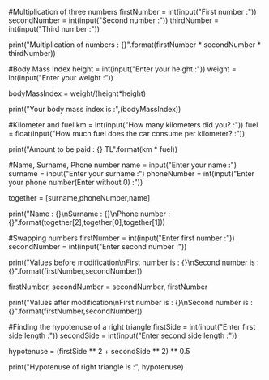 #Multiplication of three numbers 
firstNumber = int(input("First number :"))
secondNumber = int(input("Second number :"))
thirdNumber = int(input("Third number :"))

print("Multiplication of numbers : {}".format(firstNumber * secondNumber * thirdNumber))


#Body Mass Index
height = int(input("Enter your height :"))
weight = int(input("Enter your weight :"))

bodyMassIndex = weight/(height*height)

print("Your body mass index is :",(bodyMassIndex))


#Kilometer and fuel
km = int(input("How many kilometers did you? :"))
fuel = float(input("How much fuel does the car consume per kilometer? :"))

print("Amount to be paid : {} TL".format(km * fuel))


#Name, Surname, Phone number
name = input("Enter your name :")
surname = input("Enter your surname :")
phoneNumber = int(input("Enter your phone number(Enter without 0) :"))

together = [surname,phoneNumber,name]

print("Name : {}\nSurname : {}\nPhone number : {}".format(together[2],together[0],together[1]))


#Swapping numbers
firstNumber = int(input("Enter first number :"))
secondNumber = int(input("Enter second number :"))

print("Values before modification\nFirst number is : {}\nSecond number is : {}".format(firstNumber,secondNumber))

firstNumber, secondNumber = secondNumber, firstNumber

print("Values after modification\nFirst number is : {}\nSecond number is : {}".format(firstNumber,secondNumber))


#Finding the hypotenuse of a right triangle
firstSide = int(input("Enter first side length :"))
secondSide = int(input("Enter second side length :"))

hypotenuse = (firstSide ** 2 + secondSide ** 2) ** 0.5

print("Hypotenuse of right triangle is :", hypotenuse)
